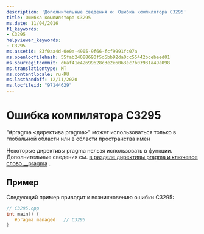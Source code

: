 ```yaml
---
description: 'Дополнительные сведения о: Ошибка компилятора C3295'
title: Ошибка компилятора C3295
ms.date: 11/04/2016
f1_keywords:
- C3295
helpviewer_keywords:
- C3295
ms.assetid: 83f0aa4d-0e0a-4905-9f66-fcf9991fc07a
ms.openlocfilehash: 55fab24088690f5d5bb92da0cc55442bcebeed01
ms.sourcegitcommit: d6af41e42699628c3e2e6063ec7b03931a49a098
ms.translationtype: MT
ms.contentlocale: ru-RU
ms.lasthandoff: 12/11/2020
ms.locfileid: "97144629"
---
```

# <a name="compiler-error-c3295"></a>Ошибка компилятора C3295

"#pragma <директива pragma>" может использоваться только в глобальной области или в области пространства имен

Некоторые директивы pragma нельзя использовать в функции.  Дополнительные сведения см. [в разделе директивы pragma и ключевое слово __pragma](../../preprocessor/pragma-directives-and-the-pragma-keyword.md) .

## <a name="example"></a>Пример

Следующий пример приводит к возникновению ошибки C3295:

```cpp
// C3295.cpp
int main() {
   #pragma managed   // C3295
}
```
